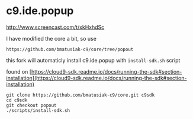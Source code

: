 # c9.ide.popup


http://www.screencast.com/t/xkHxhdSc


I have modified the core a bit, so use 
```
https://github.com/bmatusiak-c9/core/tree/popout
```
this fork will automaticly install c9.ide.popup with `install-sdk.sh` script

found on [https://cloud9-sdk.readme.io/docs/running-the-sdk#section-installation](https://cloud9-sdk.readme.io/docs/running-the-sdk#section-installation)
```
git clone https://github.com/bmatusiak-c9/core.git c9sdk
cd c9sdk
git checkout popout
./scripts/install-sdk.sh
```